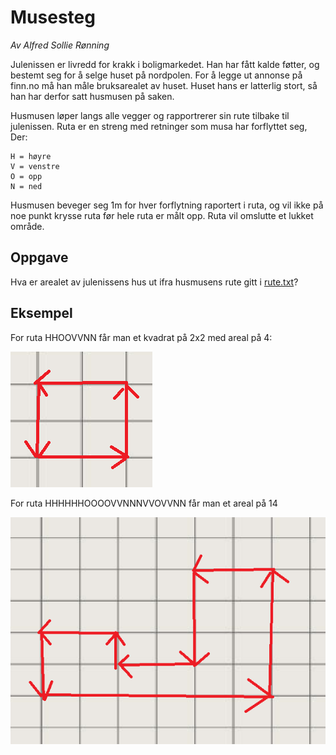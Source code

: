 ﻿# Musesteg

_Av Alfred Sollie Rønning_

Julenissen er livredd for krakk i boligmarkedet. Han har fått kalde føtter, og bestemt seg for å selge huset på nordpolen. For å legge ut annonse på finn.no må han måle bruksarealet av huset. Huset hans er latterlig stort, så han har derfor satt husmusen på saken.

Husmusen løper langs alle vegger og rapportrerer sin rute tilbake til julenissen. Ruta er en streng med retninger som musa har forflyttet seg, Der:

```
H = høyre
V = venstre
O = opp
N = ned
```

Husmusen beveger seg 1m for hver forflytning raportert i ruta, og vil ikke på noe punkt krysse ruta før hele ruta er målt opp. Ruta vil omslutte et lukket område.

## Oppgave

Hva er arealet av julenissens hus ut ifra husmusens rute gitt i [rute.txt](rute.txt)?

## Eksempel

For ruta HHOOVVNN får man et kvadrat på 2x2 med areal på 4:

![2x2](2x2.png)

For ruta HHHHHHOOOOVVNNNVVOVVNN får man et areal på 14

![eksrute](eksrute.png)
